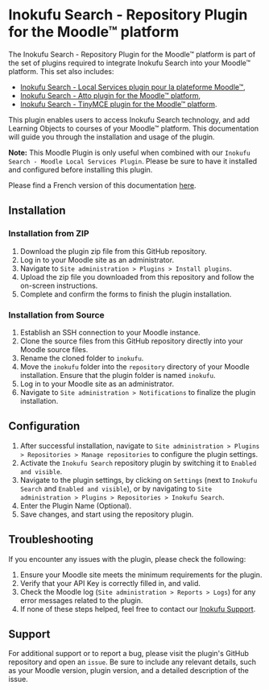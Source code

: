 Inokufu Search - Repository Plugin for the Moodle™ platform
=================================

The Inokufu Search - Repository Plugin for the Moodle™ platform is part of the set of plugins required to integrate Inokufu Search into your Moodle™ platform. 
This set also includes:
- [Inokufu Search - Local Services plugin pour la plateforme Moodle™](https://github.com/inokufu/moodle-local_inokufu), 
- [Inokufu Search - Atto plugin for the Moodle™ platform](https://github.com/inokufu/moodle-atto_inokufu), 
- [Inokufu Search - TinyMCE plugin for the Moodle™ platform](https://github.com/inokufu/moodle-tinymce_inokufu). 

This plugin enables users to access Inokufu Search technology, and add Learning Objects to courses of your Moodle™ platform.
This documentation will guide you through the installation and usage of the plugin.

**Note:** This Moodle Plugin is only useful when combined with our `Inokufu Search - Moodle Local Services Plugin`. Please be sure to have it installed and configured before installing this plugin.

Please find a French version of this documentation [here](./README.fr.md).

## Installation

### Installation from ZIP
1. Download the plugin zip file from this GitHub repository.
2. Log in to your Moodle site as an administrator.
3. Navigate to `Site administration > Plugins > Install plugins`.
4. Upload the zip file you downloaded from this repository and follow the on-screen instructions.
5. Complete and confirm the forms to finish the plugin installation.

### Installation from Source
1. Establish an SSH connection to your Moodle instance.
2. Clone the source files from this GitHub repository directly into your Moodle source files.
3. Rename the cloned folder to `inokufu`.
4. Move the `inokufu` folder into the `repository` directory of your Moodle installation. Ensure that the plugin folder is named `inokufu`.
5. Log in to your Moodle site as an administrator.
6. Navigate to `Site administration > Notifications` to finalize the plugin installation.

## Configuration
1. After successful installation, navigate to `Site administration > Plugins > Repositories > Manage repositories` to configure the plugin settings.
2. Activate the `Inokufu Search` repository plugin by switching it to `Enabled and visible`.
3. Navigate to the plugin settings, by clicking on `Settings` (next to `Inokufu Search` and `Enabled and visible`), or by navigating to `Site administration > Plugins > Repositories > Inokufu Search`.
4. Enter the Plugin Name (Optional).
5. Save changes, and start using the repository plugin.

## Troubleshooting
If you encounter any issues with the plugin, please check the following:
1. Ensure your Moodle site meets the minimum requirements for the plugin.
2. Verify that your API Key is correctly filled in, and valid.
3. Check the Moodle log (`Site administration > Reports > Logs`) for any error messages related to the plugin.
4. If none of these steps helped, feel free to contact our [Inokufu Support](https://support.inokufu.com/).

## Support
For additional support or to report a bug, please visit the plugin's GitHub repository and open an `issue`. Be sure to include any relevant details, such as your Moodle version, plugin version, and a detailed description of the issue.
